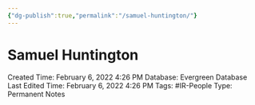 ```yaml
---
{"dg-publish":true,"permalink":"/samuel-huntington/"}
---
```


# Samuel Huntington

Created Time: February 6, 2022 4:26 PM
Database: Evergreen Database
Last Edited Time: February 6, 2022 4:26 PM
Tags: #IR-People
Type: Permanent Notes